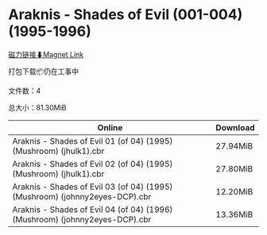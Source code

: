 # Araknis - Shades of Evil (001-004)(1995-1996)

[磁力链接⬇Magnet Link](magnet:?xt=urn:btih:41a75fc38f05e4fb6c5ca60d9318062f2b9229f1&dn=Araknis%20-%20Shades%20of%20Evil%20%28001-004%29%281995-1996%29)

打包下载📦仍在工事中

文件数：4

总大小：81.30MiB

Online | Download
--- | ---
Araknis - Shades of Evil 01 (of 04) (1995) (Mushroom) (jhulk1).cbr | 27.94MiB
Araknis - Shades of Evil 02 (of 04) (1995) (Mushroom) (jhulk1).cbr | 27.80MiB
Araknis - Shades of Evil 03 (of 04) (1995) (Mushroom) (johnny2eyes-DCP).cbr | 12.20MiB
Araknis - Shades of Evil 04 (of 04) (1996) (Mushroom) (johnny2eyes-DCP).cbr | 13.36MiB